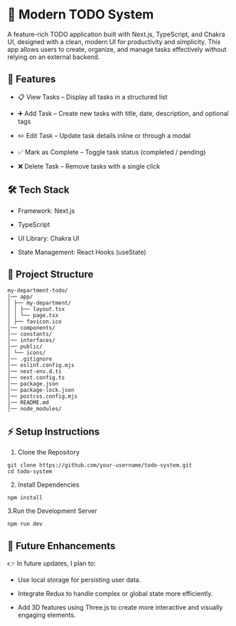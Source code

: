 # 📝 Modern TODO System

A feature-rich TODO application built with Next.js, TypeScript, and Chakra UI, designed with a clean, modern UI for productivity and simplicity.
This app allows users to create, organize, and manage tasks effectively without relying on an external backend.

## 🚀 Features

- 📋 View Tasks – Display all tasks in a structured list

- ➕ Add Task – Create new tasks with title, date, description, and optional tags

- ✏️ Edit Task – Update task details inline or through a modal

- ✅ Mark as Complete – Toggle task status (completed / pending)

- ❌ Delete Task – Remove tasks with a single click

## 🛠️ Tech Stack

- Framework: Next.js

- TypeScript

- UI Library: Chakra UI

- State Management: React Hooks (useState)

## 📂 Project Structure

```
my-department-todo/
│── app/
│ ├── my-department/
│ │ ├── layout.tsx
│ │ └── page.tsx
│ ├── favicon.ico
│── components/
│── constants/
│── interfaces/
│── public/
│ └── icons/
│── .gitignore
│── eslint.config.mjs
│── next-env.d.ts
│── next.config.ts
│── package.json
│── package-lock.json
│── postcss.config.mjs
│── README.md
│── node_modules/

```

## ⚡ Setup Instructions

1. Clone the Repository

```
git clone https://github.com/your-username/todo-system.git
cd todo-system

```

2. Install Dependencies

```
npm install
```

3.Run the Development Server

```
npm run dev
```

## 🔮 Future Enhancements

👉 In future updates, I plan to:

- Use local storage for persisting user data.

- Integrate Redux to handle complex or global state more efficiently.

- Add 3D features using Three.js to create more interactive and visually engaging elements.
